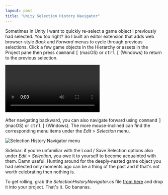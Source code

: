 ```yaml
---
layout: post
title: "Unity Selection History Navigator"
---
```


Sometimes in Unity I want to quickly re-select a game object I previously had
selected. You too right? So I built an editor extension that adds web
browser-style *Back* and *Forward* menus to cycle through previous selections.
Click a few game objects in the Hierarchy or assets in the Project pane then
press <kbd>command</kbd> <kbd>[</kbd> (macOS) or <kbd>ctrl</kbd> <kbd>[</kbd>
(Windows) to return to the previous selection.

<video autoplay loop src="/videos/selection-history-navigator.mp4"></video>

After navigating backward, you can also navigate forward using
<kbd>command</kbd> <kbd>]</kbd> (macOS) or <kbd>ctrl</kbd> <kbd>]</kbd>
(Windows). The more mouse-inclined can find the corresponding menu items under
the *Edit > Selection* menu.

<img alt="Selection History Navigator menu" srcset="/images/selection-history-navigator.png 1x, /images/selection-history-navigator@2x.png 2x" src="/images/selection-history-navigator.png">

Sidebar: if you're unfamiliar with the Load / Save Selection options also under
*Edit > Selection*, you owe it to yourself to become acquainted with them. Damn
useful. Hunting around for the deeply-nested game object you had selected only
moments ago can be a thing of the past and if that's not worth celebrating then
nothing is.

To get rolling, grab the *SelectionHistoryNavigator.cs* file
[from here](https://github.com/mminer/selection-history-navigator) and drop it
into your project. That's it. Go bananas.

